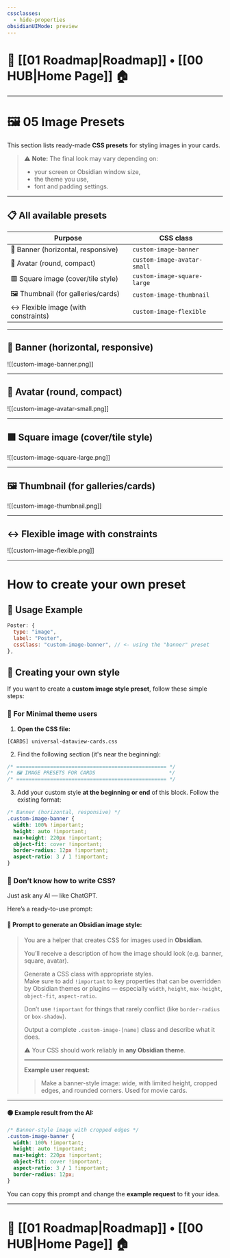 ```yaml
---
cssclasses:
  - hide-properties
obsidianUIMode: preview
---
```

# 🧭 [[01 Roadmap|Roadmap]] • [[00 HUB|Home Page]] 🏠
---
# 🖼️ **05 Image Presets**

This section lists ready-made **CSS presets** for styling images in your cards.

> ⚠️ **Note:** The final look may vary depending on:
> 
> - your screen or Obsidian window size,
> - the theme you use,
> - font and padding settings.

---

## 📋 All available presets

| Purpose                                | CSS class                     |
|----------------------------------------|-------------------------------|
| 📢 Banner (horizontal, responsive)     | `custom-image-banner`         |
| 👤 Avatar (round, compact)             | `custom-image-avatar-small`   |
| 🟪 Square image (cover/tile style)     | `custom-image-square-large`   |
| 🖼️ Thumbnail (for galleries/cards)     | `custom-image-thumbnail`      |
| ↔️ Flexible image (with constraints)   | `custom-image-flexible`       |

---

## 📢 Banner (horizontal, responsive)

![[custom-image-banner.png]]

---

## 👤 Avatar (round, compact)

![[custom-image-avatar-small.png]]

---

## 🟪 Square image (cover/tile style)

![[custom-image-square-large.png]]

---

## 🖼️ Thumbnail (for galleries/cards)

![[custom-image-thumbnail.png]]

---

## ↔️ Flexible image with constraints

![[custom-image-flexible.png]]

---

# **How to create your own preset**

## 🔧 Usage Example

```js
Poster: {
  type: "image",
  label: "Poster",
  cssClass: "custom-image-banner", // <- using the "banner" preset
},
```

## 🎨 Creating your own style

If you want to create a **custom image style preset**, follow these simple steps:

### 🧱 For **Minimal** theme users

1. **Open the CSS file:**
```text
[CARDS] universal-dataview-cards.css
```

2. Find the following section (it's near the beginning):

```css
/* ================================================= */
/* 🖼️ IMAGE PRESETS FOR CARDS                        */
/* ================================================= */
```

3. Add your custom style **at the beginning or end** of this block. Follow the existing format:
```css
/* Banner (horizontal, responsive) */
.custom-image-banner {
  width: 100% !important;
  height: auto !important;
  max-height: 220px !important;
  object-fit: cover !important;
  border-radius: 12px !important;
  aspect-ratio: 3 / 1 !important;
}
```

### 🤖 Don’t know how to write CSS?

Just ask any AI — like ChatGPT.

Here’s a ready-to-use prompt:

#### 🧠 **Prompt to generate an Obsidian image style:**

> You are a helper that creates CSS for images used in **Obsidian**.
> 
> You’ll receive a description of how the image should look (e.g. banner, square, avatar).
> 
> Generate a CSS class with appropriate styles.  
> Make sure to add `!important` to key properties that can be overridden by Obsidian themes or plugins — especially `width`, `height`, `max-height`, `object-fit`, `aspect-ratio`.
> 
> Don’t use `!important` for things that rarely conflict (like `border-radius` or `box-shadow`).
> 
> Output a complete `.custom-image-[name]` class and describe what it does.
> 
> ⚠️ Your CSS should work reliably in **any Obsidian theme**.
> 
> ---
> 
> **Example user request:**
> 
> > Make a banner-style image: wide, with limited height, cropped edges, and rounded corners. Used for movie cards.

---

#### 🟢 Example result from the AI:

```css
/* Banner-style image with cropped edges */
.custom-image-banner {
  width: 100% !important;
  height: auto !important;
  max-height: 220px !important;
  object-fit: cover !important;
  aspect-ratio: 3 / 1 !important;
  border-radius: 12px;
}
```

You can copy this prompt and change the **example request** to fit your idea.

---
# 🧭 [[01 Roadmap|Roadmap]] • [[00 HUB|Home Page]] 🏠